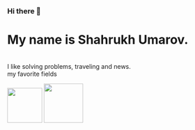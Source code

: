 ### Hi there 👋<br>
<h1>My name is Shahrukh Umarov.</h1><br>
I like solving problems, traveling and news.<br>
my favorite fields
<p><img src="https://www.freepnglogos.com/uploads/php-logo-png/php-logo-png-transparent-images-download-clip-6.png" width="80"/>
<img src="https://upload.wikimedia.org/wikipedia/commons/thumb/3/36/Logo.min.svg/2560px-Logo.min.svg.png" width="90"/>
</p>
